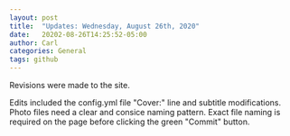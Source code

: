 ```yaml
---
layout: post
title:  "Updates: Wednesday, August 26th, 2020"
date:   20202-08-26T14:25:52-05:00
author: Carl
categories: General
tags: github
---
```


Revisions were made to the site.

Edits included the config.yml file "Cover:" line and subtitle modifications.  Photo files need a clear and consice naming pattern.  Exact file naming is required on the page before clicking the green "Commit" button.
